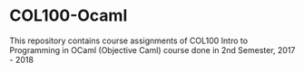 # COL100-Ocaml
This repository contains course assignments of COL100 Intro to Programming in OCaml (Objective Caml) course done in 2nd Semester, 2017 - 2018
